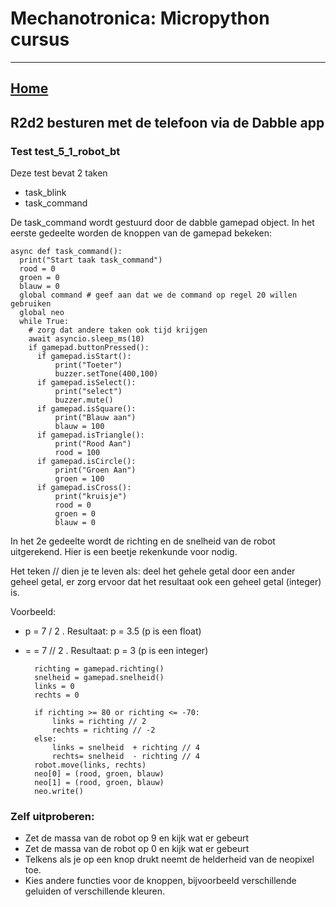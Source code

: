 # Mechanotronica: Micropython cursus
***

## [Home](../micropython-cursus.md)

## R2d2 besturen met de telefoon via de Dabble app

### Test test_5_1_robot_bt

Deze test bevat 2 taken
* task_blink
* task_command

De task_command wordt gestuurd door de dabble gamepad object.
In het eerste gedeelte worden de knoppen van de gamepad bekeken:

    async def task_command():
      print("Start taak task_command")
      rood = 0
      groen = 0
      blauw = 0
      global command # geef aan dat we de command op regel 20 willen gebruiken
      global neo
      while True:
        # zorg dat andere taken ook tijd krijgen
        await asyncio.sleep_ms(10)
        if gamepad.buttonPressed():
          if gamepad.isStart():
              print("Toeter")
              buzzer.setTone(400,100)
          if gamepad.isSelect():
              print("select")
              buzzer.mute()
          if gamepad.isSquare():
              print("Blauw aan")
              blauw = 100
          if gamepad.isTriangle():
              print("Rood Aan")
              rood = 100
          if gamepad.isCircle():
              print("Groen Aan")
              groen = 100
          if gamepad.isCross():
              print("kruisje")
              rood = 0
              groen = 0
              blauw = 0

In het 2e gedeelte wordt de richting en de snelheid van de robot uitgerekend. Hier is een beetje rekenkunde voor nodig. 

Het teken // dien je te leven als: deel het gehele getal door een ander geheel getal, er zorg ervoor dat het resultaat ook een geheel getal (integer) is.

Voorbeeld: 
* p = 7 / 2 . Resultaat: p = 3.5 (p is een float)
* = = 7 // 2 . Resultaat: p = 3 (p is een integer)
 


        richting = gamepad.richting()
        snelheid = gamepad.snelheid()
        links = 0
        rechts = 0

        if richting >= 80 or richting <= -70:
            links = richting // 2
            rechts = richting // -2
        else:
            links = snelheid  + richting // 4 
            rechts= snelheid  - richting // 4
        robot.move(links, rechts)
        neo[0] = (rood, groen, blauw)
        neo[1] = (rood, groen, blauw)
        neo.write()



### Zelf uitproberen:
  * Zet de massa van de robot op 9 en kijk wat er gebeurt
  * Zet de massa van de robot op 0 en kijk wat er gebeurt
  * Telkens als je op een knop drukt neemt de helderheid van de neopixel toe.
  * Kies andere functies voor de knoppen, bijvoorbeeld verschillende geluiden of verschillende kleuren.

  

